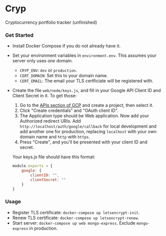 # Cryp
Cryptocurrency portfolio tracker (unfinished)

### Get Started
- Install Docker Compose if you do not already have it.
- Set your environment variables in `environment.env`. This assumes your server only uses *one* domain.
    - `CRYP_ENV`: `dev` or `production`.
    - `CERT_DOMAIN`: Set this to your domain name.
    - `CERT_EMAIL`: The email your TLS certficiate will be registered with.
- Create the file `web/node/keys.js`, and fill in your Google API Client ID and Client Secret in it. To get those:
    1. Go to the [APIs section of GCP](https://console.cloud.google.com/apis/credentials) and create a project, then select it.
    2. Click "Create credentials" and "OAuth client ID".
    3. The Application type should be Web application. Now add your Authorized redirect URIs. Add `http://localhost/auth/google/callback` for local development and add another one for production, replacing `localhost` with your own domain name and `http` with `https`.
    4. Press "Create", and you'll be presented with your client ID and secret.

    Your keys.js file should have this format:
    ```javascript
    module.exports = {
        google: {
            clientID: "",
            clientSecret: ""
        }
    }
    ```

### Usage
- Register TLS certificate: `docker-compose up letsencrypt-init`.
- Renew TLS certificate: `docker-compose up letsencrypt-renew`.
- Start server: `docker-compose up web mongo-express`. Exclude `mongo-express` in production.
